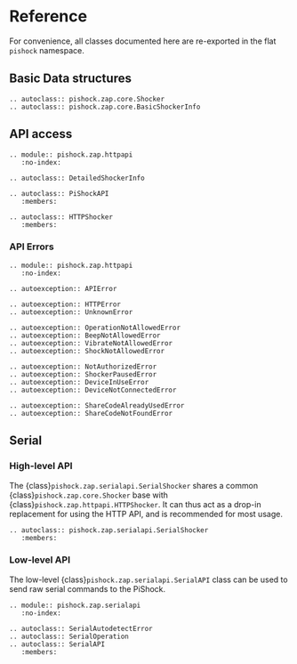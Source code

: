 # Reference

For convenience, all classes documented here are re-exported in the
flat ``pishock`` namespace.

## Basic Data structures

```{eval-rst}
.. autoclass:: pishock.zap.core.Shocker
.. autoclass:: pishock.zap.core.BasicShockerInfo
```

## API access

```{eval-rst}
.. module:: pishock.zap.httpapi
   :no-index:

.. autoclass:: DetailedShockerInfo

.. autoclass:: PiShockAPI
   :members:

.. autoclass:: HTTPShocker
   :members:
```

### API Errors

```{eval-rst}
.. module:: pishock.zap.httpapi
   :no-index:

.. autoexception:: APIError

.. autoexception:: HTTPError
.. autoexception:: UnknownError

.. autoexception:: OperationNotAllowedError
.. autoexception:: BeepNotAllowedError
.. autoexception:: VibrateNotAllowedError
.. autoexception:: ShockNotAllowedError

.. autoexception:: NotAuthorizedError
.. autoexception:: ShockerPausedError
.. autoexception:: DeviceInUseError
.. autoexception:: DeviceNotConnectedError

.. autoexception:: ShareCodeAlreadyUsedError
.. autoexception:: ShareCodeNotFoundError
```

## Serial

### High-level API

The {class}`pishock.zap.serialapi.SerialShocker` shares a common
{class}`pishock.zap.core.Shocker` base with {class}`pishock.zap.httpapi.HTTPShocker`. It can
thus act as a drop-in replacement for using the HTTP API, and is recommended for
most usage.

```{eval-rst}
.. autoclass:: pishock.zap.serialapi.SerialShocker
   :members:
```

### Low-level API

The low-level {class}`pishock.zap.serialapi.SerialAPI` class can be used to send raw
serial commands to the PiShock.

```{eval-rst}
.. module:: pishock.zap.serialapi
   :no-index:

.. autoclass:: SerialAutodetectError
.. autoclass:: SerialOperation
.. autoclass:: SerialAPI
   :members:
```
